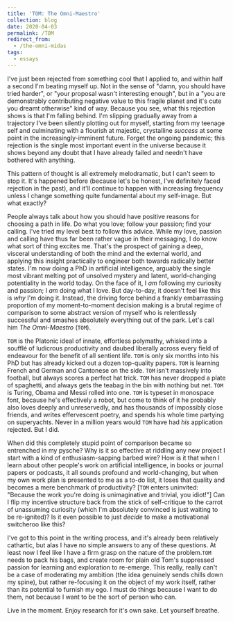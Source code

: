 ```yaml
---
title: 'TOM: The Omni-Maestro'
collection: blog
date: 2020-04-03
permalink: /TOM
redirect_from:
  - /the-omni-midas
tags:
  - essays
---
```


I've just been rejected from something cool that I applied to, and within half a second I'm beating myself up. Not in the sense of "damn, you should have tried harder", or "your proposal wasn't interesting enough", but in a "you are demonstrably contributing negative value to this fragile planet and it's cute you dreamt otherwise" kind of way. Because you see, what this rejection shows is that I'm falling behind. I'm slipping gradually away from a trajectory I've been silently plotting out for myself, starting from my teenage self and culminating with a flourish at majestic, crystalline *success* at some point in the increasingly-imminent future. Forget the ongoing pandemic; this rejection is the single most important event in the universe because it shows beyond any doubt that I have already failed and needn't have bothered with anything. 

This pattern of thought is all extremely melodramatic, but I can't seem to stop it. It's happened before (because let's be honest, I've definitely faced rejection in the past), and it'll continue to happen with increasing frequency unless I change something quite fundamental about my self-image. But what exactly? 

People always talk about how you should have positive reasons for choosing a path in life. Do what you love; follow your passion; find your calling. I've tried my level best to follow this advice. While my love, passion and calling have thus far been rather vague in their messaging, I do know what sort of thing excites me. That's the prospect of gaining a deep, visceral understanding of both the mind and the external world, and applying this insight practically to engineer both towards radically better states. I'm now doing a PhD in artificial intelligence, arguably the single most vibrant melting pot of unsolved mystery and latent, world-changing potentiality in the world today. On the face of it, I *am* following my curiosity and passion; I *am* doing what I love. But day-to-day, it doesn't feel like this is *why* I'm doing it. Instead, the driving force behind a frankly embarrassing proportion of my moment-to-moment decision making is a brutal regime of comparison to some abstract version of myself who is relentlessly successful and smashes absolutely everything out of the park. Let's call him *The Omni-Maestro* (`TOM`).

`TOM` is the Platonic ideal of innate, effortless polymathy, whisked into a soufflé of ludicrous productivity and  daubed liberally across every field of endeavour for the benefit of all sentient life. `TOM` is only six months into his PhD but has already kicked out a dozen top-quality papers. `TOM` is learning French and German and Cantonese on the side. `TOM` isn't massively into football, but always scores a perfect hat trick. `TOM` has never dropped a plate of spaghetti, and always gets the teabag in the bin with nothing but net. `TOM` is Turing, Obama and Messi rolled into one. `TOM` is typeset in monospace font, because he's effectively a robot, but come to think of it he probably also loves deeply and unreservedly, and has thousands of impossibly close friends, and writes effervescent poetry, and spends his whole time partying on superyachts. Never in a million years would `TOM` have had *his* application rejected. But I did.

When did this completely stupid point of comparison became so entrenched in my pysche? Why is it so effective at riddling any new project I start with a kind of enthusiasm-sapping barbed wire? How is it that when I learn about other people's work on artificial intelligence, in books or journal papers or podcasts, it all sounds profound and world-changing, but when my own work plan is presented to me as a to-do list, it loses that quality and becomes a mere benchmark of productivity? [`TOM` enters uninvited: "Because the work you're doing is unimaginative and trivial, you idiot!"] Can I flip my incentive structure back from the stick of self-critique to the carrot of unassuming curiosity (which I'm absolutely convinced is just waiting to be re-ignited)? Is it even possible to just *decide* to make a motivational switcheroo like this? 

I've got to this point in the writing process, and it's already been relatively cathartic, but alas I have no simple answers to any of these questions. At least now I feel like I have a firm grasp on the nature of the problem.`TOM` needs to pack his bags, and create room for plain old Tom's suppressed passion for learning and exploration to re-emerge. This really, really can't be a case of moderating my ambition (the idea genuinely sends chills down my spine), but rather re-focusing it on the object of my work itself, rather than its potential to furnish my ego. I must do things because I want to do them, not because I want to be the sort of person who can.

Live in the moment. Enjoy research for it's own sake. Let yourself breathe.